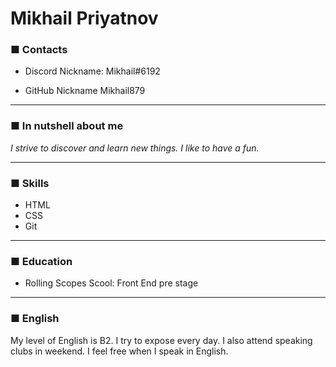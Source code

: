 # **Mikhail Priyatnov**

### **■ Contacts**
* Discord Nickname: Mikhail#6192

* GitHub Nickname Mikhail879
******

### **■ In nutshell about me**

*I strive to discover and learn new things. I like to have a fun.*
******

### **■ Skills**
* HTML
* CSS
* Git

******

### **■ Education**
* Rolling Scopes Scool: Front End pre stage
******

### **■ English**
My level of English is B2. I try to expose every day. I also attend speaking clubs in weekend. I feel free when I speak in English.